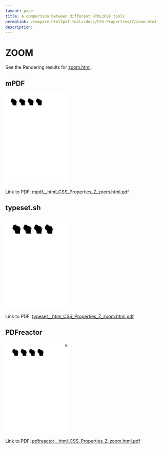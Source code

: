 ```yaml
---
layout: page
title: A comparison between different HTML2PDF tools
permalink: /compare.html2pdf.tools/docs/CSS-Properties/Z/zoom.html
description: 
---
```


# ZOOM

See the Rendering results for [zoom.html](/html/CSS%20Properties/Z/zoom.html):

## mPDF
![](mpdf__html_CSS_Properties_Z_zoom.html.png) 

Link to PDF: [mpdf__html_CSS_Properties_Z_zoom.html.pdf](mpdf__html_CSS_Properties_Z_zoom.html.pdf)

## typeset.sh
![](typeset__html_CSS_Properties_Z_zoom.html.png) 

Link to PDF: [typeset__html_CSS_Properties_Z_zoom.html.pdf](typeset__html_CSS_Properties_Z_zoom.html.pdf)

## PDFreactor
![](pdfreactor__html_CSS_Properties_Z_zoom.html.png) 

Link to PDF: [pdfreactor__html_CSS_Properties_Z_zoom.html.pdf](pdfreactor__html_CSS_Properties_Z_zoom.html.pdf)
